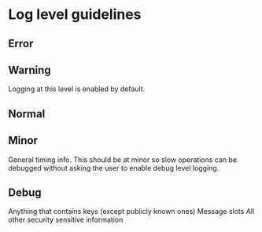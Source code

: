 # Log level guidelines


## Error


## Warning

Logging at this level is enabled by default.


## Normal


## Minor

General timing info. This should be at minor so slow operations can be debugged
without asking the user to enable debug level logging.


## Debug

Anything that contains keys (except publicly known ones)
Message slots
All other security sensitive information

